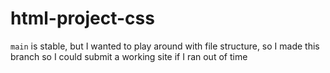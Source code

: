 # html-project-css

`main` is stable, but I wanted to play around with file structure, so I made this branch so I could submit a working site if I ran out of time
